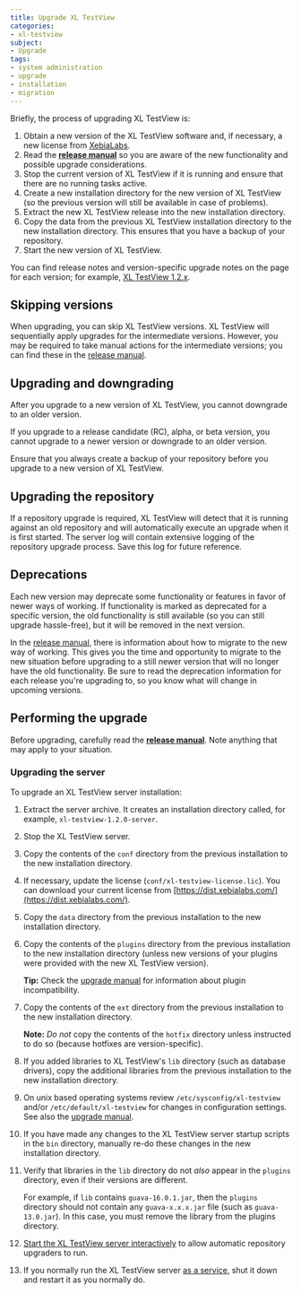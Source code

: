 ```yaml
---
title: Upgrade XL TestView
categories:
- xl-testview
subject:
- Upgrade
tags:
- system administration
- upgrade
- installation
- migration
---
```


Briefly, the process of upgrading XL TestView is:

1. Obtain a new version of the XL TestView software and, if necessary, a new license from [XebiaLabs](https://dist.xebialabs.com/).
1. Read the [**release manual**](/xl-testview/latest/releasemanual.html) so you are aware of the new functionality and possible upgrade considerations.
1. Stop the current version of XL TestView if it is running and ensure that there are no running tasks active.
1. Create a new installation directory for the new version of XL TestView (so the previous version will still be available in case of problems).
1. Extract the new XL TestView release into the new installation directory.
1. Copy the data from the previous XL TestView installation directory to the new installation directory. This ensures that you have a backup of your repository.
1. Start the new version of XL TestView.

You can find release notes and version-specific upgrade notes on the page for each version; for example, [XL TestView 1.2.x](/xl-testview/1.2.x/).

## Skipping versions

When upgrading, you can skip XL TestView versions. XL TestView will sequentially apply upgrades for the intermediate versions. However, you may be required to take manual actions for the intermediate versions; you can find these in the [release manual](/xl-testview/latest/releasemanual.html).

## Upgrading and downgrading

After you upgrade to a new version of XL TestView, you cannot downgrade to an older version.

If you upgrade to a release candidate (RC), alpha, or beta version, you cannot upgrade to a newer version or downgrade to an older version.

Ensure that you always create a backup of your repository before you upgrade to a new version of XL TestView.

## Upgrading the repository

If a repository upgrade is required, XL TestView will detect that it is running against an old repository and will automatically execute an upgrade when it is first started. The server log will contain extensive logging of the repository upgrade process. Save this log for future reference.

## Deprecations

Each new version may deprecate some functionality or features in favor of newer ways of working. If functionality is marked as deprecated for a specific version, the old functionality is still available (so you can still upgrade hassle-free), but it will be removed in the next version.

In the [release manual](/xl-testview/latest/releasemanual.html), there is information about how to migrate to the new way of working. This gives you the time and opportunity to migrate to the new situation before upgrading to a still newer version that will no longer have the old functionality. Be sure to read the deprecation information for each release you're upgrading to, so you know what will change in upcoming versions.

## Performing the upgrade

Before upgrading, carefully read the [**release manual**](/xl-testview/latest/releasemanual.html). Note anything that may apply to your situation.

### Upgrading the server

To upgrade an XL TestView server installation:

1. Extract the server archive. It creates an installation directory called, for example, `xl-testview-1.2.0-server`.

1. Stop the XL TestView server.

1. Copy the contents of the `conf` directory from the previous installation to the new installation directory.

1. If necessary, update the license (`conf/xl-testview-license.lic`). You can download your current license from [https://dist.xebialabs.com/](https://dist.xebialabs.com/).

1. Copy the `data` directory from the previous installation to the new installation directory.

1. Copy the contents of the `plugins` directory from the previous installation to the new installation directory (unless new versions of your plugins were provided with the new XL TestView version).

    **Tip:** Check the [upgrade manual](/xl-testview/latest/releasemanual.html) for information about plugin incompatibility.

1. Copy the contents of the `ext` directory from the previous installation to the new installation directory.

    **Note:** *Do not* copy the contents of the `hotfix` directory unless instructed to do so (because hotfixes are version-specific).

1. If you added libraries to XL TestView's `lib` directory (such as database drivers), copy the additional libraries from the previous installation to the new installation directory.

1. On unix based operating systems review `/etc/sysconfig/xl-testview` and/or `/etc/default/xl-testview` for changes in configuration settings. See also the [upgrade manual](/xl-testview/latest/releasemanual.html).

1. If you have made any changes to the XL TestView server startup scripts in the `bin` directory, manually re-do these changes in the new installation directory.

1. Verify that libraries in the `lib` directory do not *also* appear in the `plugins` directory, even if their versions are different.

    For example, if `lib` contains `guava-16.0.1.jar`, then the `plugins` directory should not contain any `guava-x.x.x.jar` file (such as `guava-13.0.jar`). In this case, you must remove the library from the plugins directory.

1. [Start the XL TestView server interactively](/xl-testview/how-to/start.html) to allow automatic repository upgraders to run.

1. If you normally run the XL TestView server [as a service](/xl-testview/how-to/install-xl-testview-as-a-service.html), shut it down and restart it as you normally do.
